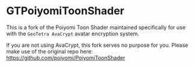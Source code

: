 # GTPoiyomiToonShader

This is a fork of the Poiyomi Toon Shader maintained specifically for use with the `GeoTetra AvaCrypt` avatar encryption system. 

If you are not using AvaCrypt, this fork serves no purpose for you. Please make use of the original repo here: https://github.com/poiyomi/PoiyomiToonShader
